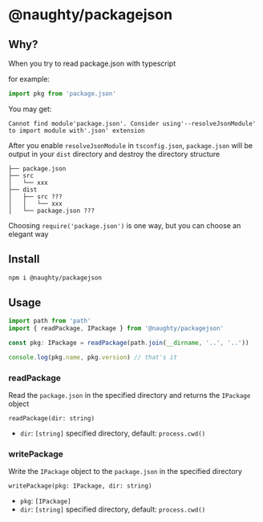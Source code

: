 <!--
 * @Author: Cphayim
 * @Date: 2020-05-27 13:59:30
 * @LastEditTime: 2020-11-04 11:18:25
 * @Description:
-->
# @naughty/packagejson

## Why?

When you try to read package.json with typescript

for example:

```ts
import pkg from 'package.json'
```

You may get:
```
Cannot find module'package.json'. Consider using'--resolveJsonModule' to import module with'.json' extension
```

After you enable `resolveJsonModule` in `tsconfig.json`, `package.json` will be output in your `dist` directory and destroy the directory structure

```
├── package.json
├── src
│   └── xxx
├── dist
│   ├── src ???
│   │   └── xxx
│   └── package.json ???
```


Choosing `require('package.json')` is one way, but you can choose an elegant way

## Install

```sh
npm i @naughty/packagejson
```

## Usage

```ts
import path from 'path'
import { readPackage, IPackage } from '@naughty/packagejson'

const pkg: IPackage = readPackage(path.join(__dirname, '..', '..'))

console.log(pkg.name, pkg.version) // that's it
```

### readPackage

Read the `package.json` in the specified directory and returns the `IPackage` object

`readPackage(dir: string)`

- `dir`: `[string]` specified directory, default: `process.cwd()`

### writePackage

Write the `IPackage` object to the `package.json` in the specified directory

`writePackage(pkg: IPackage, dir: string)`

- `pkg`: `[IPackage]`
- `dir`: `[string]` specified directory, default: `process.cwd()`
